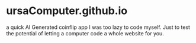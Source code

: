 # ursaComputer.github.io


a quick AI Generated coinflip app I was too lazy to code myself. Just to test the potential of letting a computer code a whole website for you.
